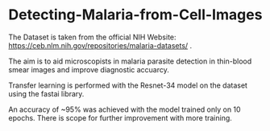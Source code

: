 # Detecting-Malaria-from-Cell-Images

The Dataset is taken from the official NIH Website: https://ceb.nlm.nih.gov/repositories/malaria-datasets/ .

The aim is to aid microscopists in malaria parasite detection in thin-blood smear images and improve diagnostic accuarcy.

Transfer learning is performed with the Resnet-34 model on the dataset using the fastai library.

An accuracy of ~95% was achieved with the model trained only on 10 epochs. 
There is scope for further improvement with more training. 
